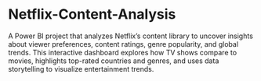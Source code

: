 # Netflix-Content-Analysis
A Power BI project that analyzes Netflix’s content library to uncover insights about viewer preferences, content ratings, genre popularity, and global trends. This interactive dashboard explores how TV shows compare to movies, highlights top-rated countries and genres, and uses data storytelling to visualize entertainment trends.
